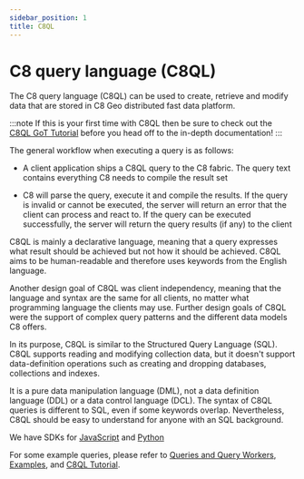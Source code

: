 ```yaml
---
sidebar_position: 1
title: C8QL
---
```


# C8 query language (C8QL)

The C8 query language (C8QL) can be used to create, retrieve and modify data that are stored in C8 Geo distributed fast data platform.

:::note
If this is your first time with C8QL then be sure to check out the [C8QL GoT Tutorial](got-tutorial/index.md) before you head off to the in-depth documentation!
:::

The general workflow when executing a query is as follows:

- A client application ships a C8QL query to the C8  fabric. The query text contains everything C8 needs to compile the result set

- C8 will parse the query, execute it and compile the results. If the query is invalid or cannot be executed, the server will return an error that the client can process and react to. If the query can be executed successfully, the server will return the query results (if any) to the client

C8QL is mainly a declarative language, meaning that a query expresses what result should be achieved but not how it should be achieved. C8QL aims to be human-readable and therefore uses keywords from the English language.

Another design goal of C8QL was client independency, meaning that the language and syntax are the same for all clients, no matter what programming language the clients may use.  Further design goals of C8QL were the support of complex query patterns and the different data models C8 offers.

In its purpose, C8QL is similar to the Structured Query Language (SQL). C8QL supports reading and modifying collection data, but it doesn't support data-definition operations such as creating and dropping databases, collections and indexes.

It is a pure data manipulation language (DML), not a data definition language (DDL) or a data control language (DCL). The syntax of C8QL queries is different to SQL, even if some keywords overlap. Nevertheless, C8QL should be easy to understand for anyone with an SQL background.

We have SDKs for [JavaScript](https://github.com/Macrometacorp/jsC8) and [Python](https://github.com/Macrometacorp/pyC8)

For some example queries, please refer to [Queries and Query Workers](../queryworkers/index.md), [Examples](../c8ql/examples/), and [C8QL Tutorial](c8ql-tutorial.md).
